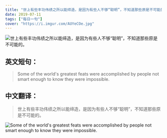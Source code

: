 ```yaml
---
title: "世上有些丰功伟绩之所以能缔造，是因为有些人不够“聪明”，不知道那些原是不可能的。"
date: 2019-07-11
tags: ["每日一句"]
cover: "https://i.imgur.com/AUYeCOe.jpg"
---
```


![世上有些丰功伟绩之所以能缔造，是因为有些人不够“聪明”，不知道那些原是不可能的。](https://i.imgur.com/KFKEyvw.jpg)

## 英文短句：
> Some of the world's greatest feats were accomplished by people not smart enough to know they were impossible.

<!--more-->

## 中文翻译：
> 世上有些丰功伟绩之所以能缔造，是因为有些人不够“聪明”，不知道那些原是不可能的。

![Some of the world's greatest feats were accomplished by people not smart enough to know they were impossible.](https://i.imgur.com/qTNXHA3.jpg)

